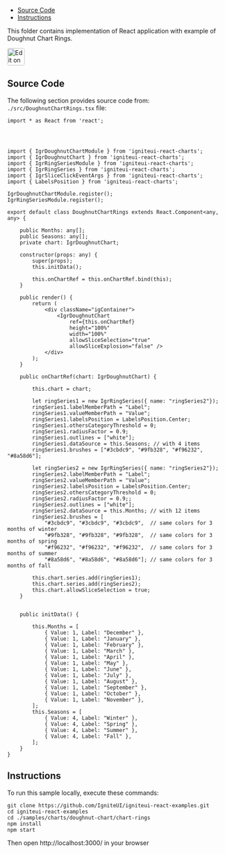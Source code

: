 <!-- NOTE: do not change this file because it will be auto re-generated from template file: -->
<!-- https://github.com/IgniteUI/igniteui-react-examples/tree/master/templates/sample/ReadMe.md -->

<!-- ## Table of Contents -->
<!-- - [Sample Preview](#Sample-Preview) -->
- [Source Code](#Source-Code)
- [Instructions](#Instructions)

This folder contains implementation of React application with example of Doughnut Chart Rings.
<!-- in the Doughnut Chart component -->
<!-- [Doughnut Chart](https://infragistics.com/Reactsite/components/doughnut-chart.html) -->

<html lang="en" xmlns="http://www.w3.org/1999/xhtml">
    <body>
        <a target="_blank" href="https://codesandbox.io/s/github/IgniteUI/igniteui-react-examples/tree/master/samples/charts/doughnut-chart/chart-rings?fontsize=14&hidenavigation=1&theme=dark&view=preview&file=/src/DoughnutChartRings.tsx" rel="noopener noreferrer">
            <img height="40px" style="border-radius: 0.25rem" alt="Edit on CodeSandbox" src="https://static.infragistics.com/xplatform/images/sandbox/code.png"/>
        </a>
        <!-- <a target="_blank"
href="https://codesandbox.io/s/github/IgniteUI/igniteui-react-examples/tree/master/samples/maps/geo-map/binding-csv-points?fontsize=14&hidenavigation=1&theme=dark&view=preview">
            <img alt="Edit Sample" src="https://codesandbox.io/static/img/play-codesandbox.svg"/>
        </a> -->
        <!-- <a target="_blank" style="margin-left: 0.5rem"
href="https://codesandbox.io/embed/github/IgniteUI/igniteui-react-examples/tree/master/samples/charts/doughnut-chart/chart-rings?fontsize=14&hidenavigation=1&theme=dark&view=preview&file=/src/DoughnutChartRings.tsx">
            <img height="40px" style="border-radius: 5px" alt="View on CodeSandbox" src="https://static.infragistics.com/xplatform/images/sandbox/view.png"/>
        </a> -->
        <!-- <a target="_blank"
href="https://codesandbox.io/embed/github/IgniteUI/igniteui-react-examples/tree/master/samples/maps/geo-map/binding-csv-points?fontsize=14&hidenavigation=1&theme=dark&view=preview">
            <img alt="View on CodeSandbox" src="https://static.infragistics.com/xplatform/images/sandbox/view.png"/>
        </a>
https://codesandbox.io/embed/react-treemap-overview-rtb45
https://codesandbox.io/static/img/play-codesandbox.svg
https://codesandbox.io/embed/react-treemap-overview-rtb45?view=browser -->
    </body>
</html>

<!-- ## Sample Preview -->

<!-- <iframe
  src="https://codesandbox.io/embed/github/IgniteUI/igniteui-react-examples/tree/master/samples/charts/doughnut-chart/chart-rings?fontsize=14&hidenavigation=1&theme=dark&view=preview&file=/src/DoughnutChartRings.tsx"
  style="width:100%; height:400px; border:0; border-radius: 4px; overflow:hidden;"
  allow="accelerometer; ambient-light-sensor; camera; encrypted-media; geolocation; gyroscope; hid; microphone; midi; payment; usb; vr"
  sandbox="allow-forms allow-modals allow-popups allow-presentation allow-same-origin allow-scripts"
></iframe> -->

## Source Code

The following section provides source code from:
`./src/DoughnutChartRings.tsx` file:

```tsx
import * as React from 'react';




import { IgrDoughnutChartModule } from 'igniteui-react-charts';
import { IgrDoughnutChart } from 'igniteui-react-charts';
import { IgrRingSeriesModule } from 'igniteui-react-charts';
import { IgrRingSeries } from 'igniteui-react-charts';
import { IgrSliceClickEventArgs } from 'igniteui-react-charts';
import { LabelsPosition } from 'igniteui-react-charts';

IgrDoughnutChartModule.register();
IgrRingSeriesModule.register();

export default class DoughnutChartRings extends React.Component<any, any> {

    public Months: any[];
    public Seasons: any[];
    private chart: IgrDoughnutChart;

    constructor(props: any) {
        super(props);
        this.initData();

        this.onChartRef = this.onChartRef.bind(this);
    }

    public render() {
        return (
            <div className="igContainer">
                <IgrDoughnutChart
                    ref={this.onChartRef}
                    height="100%"
                    width="100%"
                    allowSliceSelection="true"
                    allowSliceExplosion="false" />
            </div>
        );
    }

    public onChartRef(chart: IgrDoughnutChart) {

        this.chart = chart;

        let ringSeries1 = new IgrRingSeries({ name: "ringSeries2"});
        ringSeries1.labelMemberPath = "Label";
        ringSeries1.valueMemberPath = "Value";
        ringSeries1.labelsPosition = LabelsPosition.Center;
        ringSeries1.othersCategoryThreshold = 0;
        ringSeries1.radiusFactor = 0.9;
        ringSeries1.outlines = ["white"];
        ringSeries1.dataSource = this.Seasons; // with 4 items
        ringSeries1.brushes = ["#3cbdc9", "#9fb328", "#f96232", "#8a58d6"];

        let ringSeries2 = new IgrRingSeries({ name: "ringSeries2"});
        ringSeries2.labelMemberPath = "Label";
        ringSeries2.valueMemberPath = "Value";
        ringSeries2.labelsPosition = LabelsPosition.Center;
        ringSeries2.othersCategoryThreshold = 0;
        ringSeries2.radiusFactor = 0.9;;
        ringSeries2.outlines = ["white"];
        ringSeries2.dataSource = this.Months; // with 12 items
        ringSeries2.brushes = [
            "#3cbdc9", "#3cbdc9", "#3cbdc9",  // same colors for 3 months of winter
            "#9fb328", "#9fb328", "#9fb328",  // same colors for 3 months of spring
            "#f96232", "#f96232", "#f96232",  // same colors for 3 months of summer
            "#8a58d6", "#8a58d6", "#8a58d6"]; // same colors for 3 months of fall

        this.chart.series.add(ringSeries1);
        this.chart.series.add(ringSeries2);
        this.chart.allowSliceSelection = true;
    }


    public initData() {

        this.Months = [
            { Value: 1, Label: "December" },
            { Value: 1, Label: "January" },
            { Value: 1, Label: "February" },
            { Value: 1, Label: "March" },
            { Value: 1, Label: "April" },
            { Value: 1, Label: "May" },
            { Value: 1, Label: "June" },
            { Value: 1, Label: "July" },
            { Value: 1, Label: "August" },
            { Value: 1, Label: "September" },
            { Value: 1, Label: "October" },
            { Value: 1, Label: "November" },
        ];
        this.Seasons = [
            { Value: 4, Label: "Winter" },
            { Value: 4, Label: "Spring" },
            { Value: 4, Label: "Summer" },
            { Value: 4, Label: "Fall" },
        ];
    }
}
```

## Instructions
To run this sample locally, execute these commands:

```
git clone https://github.com/IgniteUI/igniteui-react-examples.git
cd igniteui-react-examples
cd ./samples/charts/doughnut-chart/chart-rings
npm install
npm start

```

Then open http://localhost:3000/ in your browser

